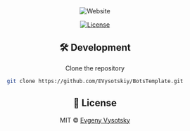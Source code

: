 <div align="center">

<div>
    <img alt='Website' src="https://user-images.githubusercontent.com/58386734/222925821-5c66c6c5-d11a-457a-a00f-7c0dab14d276.png" />
<div>

[![License](https://img.shields.io/badge/-mit-red.svg?longCache=true&style=for-the-badge)](https://github.com/EVysotskiy/BotsTemplate/blob/master/LICENSE)

</div>

## 🛠 Development

Clone the repository

```zsh
git clone https://github.com/EVysotskiy/BotsTemplate.git
```

## 📄 License

MIT © [Evgeny Vysotsky](https://github.com/EVysotskiy/BotsTemplate/blob/master/LICENSE)
